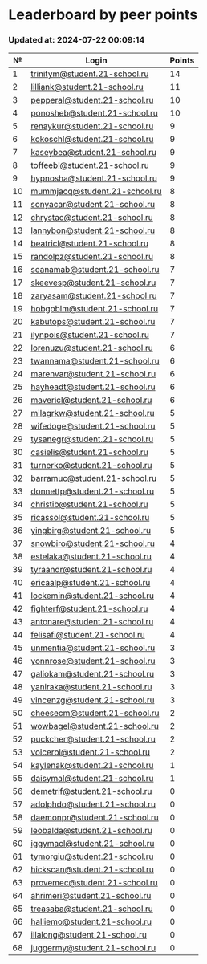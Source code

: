 # Leaderboard by peer points

### Updated at: 2024-07-22 00:09:14

| № | Login | Points |
|---|-------|--------|
|1|trinitym@student.21-school.ru|14|
|2|lilliank@student.21-school.ru|11|
|3|pepperal@student.21-school.ru|10|
|4|ponosheb@student.21-school.ru|10|
|5|renaykur@student.21-school.ru|9|
|6|kokoschl@student.21-school.ru|9|
|7|kaseybea@student.21-school.ru|9|
|8|toffeebl@student.21-school.ru|9|
|9|hypnosha@student.21-school.ru|9|
|10|mummjacq@student.21-school.ru|8|
|11|sonyacar@student.21-school.ru|8|
|12|chrystac@student.21-school.ru|8|
|13|lannybon@student.21-school.ru|8|
|14|beatricl@student.21-school.ru|8|
|15|randolpz@student.21-school.ru|8|
|16|seanamab@student.21-school.ru|7|
|17|skeevesp@student.21-school.ru|7|
|18|zaryasam@student.21-school.ru|7|
|19|hobgoblm@student.21-school.ru|7|
|20|kabutops@student.21-school.ru|7|
|21|ilynpois@student.21-school.ru|7|
|22|lorenuzu@student.21-school.ru|6|
|23|twannama@student.21-school.ru|6|
|24|marenvar@student.21-school.ru|6|
|25|hayheadt@student.21-school.ru|6|
|26|mavericl@student.21-school.ru|6|
|27|milagrkw@student.21-school.ru|5|
|28|wifedoge@student.21-school.ru|5|
|29|tysanegr@student.21-school.ru|5|
|30|casielis@student.21-school.ru|5|
|31|turnerko@student.21-school.ru|5|
|32|barramuc@student.21-school.ru|5|
|33|donnettp@student.21-school.ru|5|
|34|christib@student.21-school.ru|5|
|35|ricassol@student.21-school.ru|5|
|36|yingbirg@student.21-school.ru|5|
|37|snowbiro@student.21-school.ru|4|
|38|estelaka@student.21-school.ru|4|
|39|tyraandr@student.21-school.ru|4|
|40|ericaalp@student.21-school.ru|4|
|41|lockemin@student.21-school.ru|4|
|42|fighterf@student.21-school.ru|4|
|43|antonare@student.21-school.ru|4|
|44|felisafi@student.21-school.ru|4|
|45|unmentia@student.21-school.ru|3|
|46|yonnrose@student.21-school.ru|3|
|47|galiokam@student.21-school.ru|3|
|48|yaniraka@student.21-school.ru|3|
|49|vincenzg@student.21-school.ru|3|
|50|cheesecm@student.21-school.ru|2|
|51|wowbagel@student.21-school.ru|2|
|52|puckcher@student.21-school.ru|2|
|53|voicerol@student.21-school.ru|2|
|54|kaylenak@student.21-school.ru|1|
|55|daisymal@student.21-school.ru|1|
|56|demetrif@student.21-school.ru|0|
|57|adolphdo@student.21-school.ru|0|
|58|daemonpr@student.21-school.ru|0|
|59|leobalda@student.21-school.ru|0|
|60|iggymacl@student.21-school.ru|0|
|61|tymorgiu@student.21-school.ru|0|
|62|hickscan@student.21-school.ru|0|
|63|provemec@student.21-school.ru|0|
|64|ahrimeri@student.21-school.ru|0|
|65|treasaba@student.21-school.ru|0|
|66|halliemo@student.21-school.ru|0|
|67|illalong@student.21-school.ru|0|
|68|juggermy@student.21-school.ru|0|


